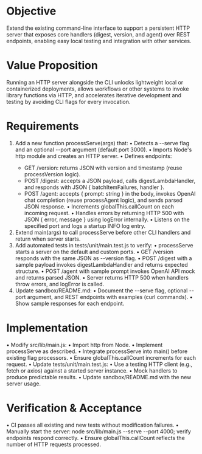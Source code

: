 # Objective
Extend the existing command-line interface to support a persistent HTTP server that exposes core handlers (digest, version, and agent) over REST endpoints, enabling easy local testing and integration with other services.

# Value Proposition
Running an HTTP server alongside the CLI unlocks lightweight local or containerized deployments, allows workflows or other systems to invoke library functions via HTTP, and accelerates iterative development and testing by avoiding CLI flags for every invocation.

# Requirements
1. Add a new function processServe(args) that:
   • Detects a --serve flag and an optional --port <number> argument (default port 3000).
   • Imports Node's http module and creates an HTTP server.
   • Defines endpoints:
     - GET /version: returns JSON with version and timestamp (reuse processVersion logic).
     - POST /digest: accepts a JSON payload, calls digestLambdaHandler, and responds with JSON { batchItemFailures, handler }.
     - POST /agent: accepts { prompt: string } in the body, invokes OpenAI chat completion (reuse processAgent logic), and sends parsed JSON response.
   • Increments globalThis.callCount on each incoming request.
   • Handles errors by returning HTTP 500 with JSON { error, message } using logError internally.
   • Listens on the specified port and logs a startup INFO log entry.
2. Extend main(args) to call processServe before other CLI handlers and return when server starts.
3. Add automated tests in tests/unit/main.test.js to verify:
   • processServe starts a server on the default and custom ports.
   • GET /version responds with the same JSON as --version flag.
   • POST /digest with a sample payload invokes digestLambdaHandler and returns expected structure.
   • POST /agent with sample prompt invokes OpenAI API mock and returns parsed JSON.
   • Server returns HTTP 500 when handlers throw errors, and logError is called.
4. Update sandbox/README.md:
   • Document the --serve flag, optional --port argument, and REST endpoints with examples (curl commands).
   • Show sample responses for each endpoint.

# Implementation
• Modify src/lib/main.js:
  • Import http from Node.
  • Implement processServe as described.
  • Integrate processServe into main() before existing flag processors.
  • Ensure globalThis.callCount increments for each request.
• Update tests/unit/main.test.js:
  • Use a testing HTTP client (e.g., fetch or axios) against a started server instance.
  • Mock handlers to produce predictable results.
• Update sandbox/README.md with the new server usage.

# Verification & Acceptance
• CI passes all existing and new tests without modification failures.
• Manually start the server: node src/lib/main.js --serve --port 4000; verify endpoints respond correctly.
• Ensure globalThis.callCount reflects the number of HTTP requests processed.